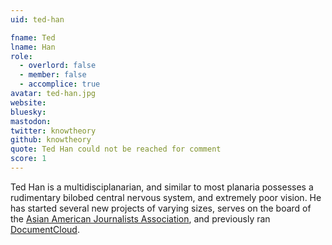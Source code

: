 ```yaml
---
uid: ted-han

fname: Ted
lname: Han
role:
  - overlord: false
  - member: false
  - accomplice: true
avatar: ted-han.jpg
website: 
bluesky: 
mastodon: 
twitter: knowtheory
github: knowtheory
quote: Ted Han could not be reached for comment
score: 1
---
```


Ted Han is a multidisciplanarian, and similar to most planaria possesses a rudimentary bilobed central nervous system, and extremely poor vision.  He has started several new projects of varying sizes, serves on the board of the [Asian American Journalists Association](https://www.aaja.org), and previously ran [DocumentCloud](https://www.documentcloud.org).
